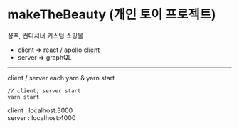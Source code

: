# makeTheBeauty (개인 토이 프로젝트)

샴푸, 컨디셔너 커스텀 쇼핑몰

- client => react / apollo client
- server => graphQL

---

client / server each yarn & yarn start

```
// client, server start
yarn start
```

client : localhost:3000 <br>
server : localhost:4000
